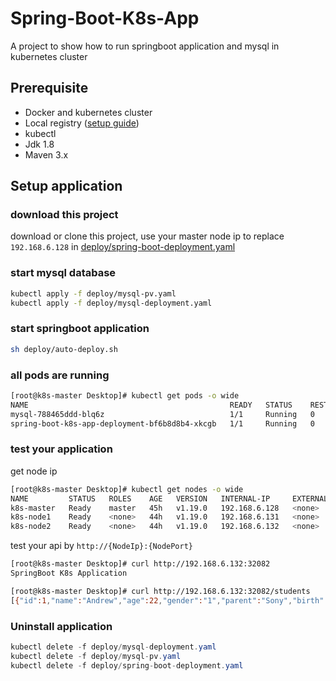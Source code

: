 # Spring-Boot-K8s-App
A project to show how to run springboot application and mysql in kubernetes cluster

## Prerequisite
- Docker and kubernetes cluster
- Local registry ([setup guide](https://medium.com/htc-research-engineering-blog/setup-local-docker-repository-for-local-kubernetes-cluster-354f0730ed3a))
- kubectl
- Jdk 1.8
- Maven 3.x

## Setup application
### download this project
download or clone this project, use your master node ip to replace `192.168.6.128` in [deploy/spring-boot-deployment.yaml](https://github.com/Alphathur/spring-boot-k8s-app/blob/master/deploy/spring-boot-deployment.yaml#L30)
### start mysql database
```bash
kubectl apply -f deploy/mysql-pv.yaml
kubectl apply -f deploy/mysql-deployment.yaml
```
### start springboot application
```bash
sh deploy/auto-deploy.sh
```
### all pods are running
```bash
[root@k8s-master Desktop]# kubectl get pods -o wide
NAME                                             READY   STATUS    RESTARTS   AGE    IP            NODE        NOMINATED NODE   READINESS GATES
mysql-788465ddd-blq6z                            1/1     Running   0          108s   10.244.1.33   k8s-node1   <none>           <none>
spring-boot-k8s-app-deployment-bf6b8d8b4-xkcgb   1/1     Running   0          11m    10.244.2.25   k8s-node2   <none>           <none>
```
### test your application
get node ip
```bash
[root@k8s-master Desktop]# kubectl get nodes -o wide
NAME         STATUS   ROLES    AGE   VERSION   INTERNAL-IP     EXTERNAL-IP   OS-IMAGE                KERNEL-VERSION               CONTAINER-RUNTIME
k8s-master   Ready    master   45h   v1.19.0   192.168.6.128   <none>        CentOS Linux 7 (Core)   3.10.0-957.12.2.el7.x86_64   docker://18.6.1
k8s-node1    Ready    <none>   44h   v1.19.0   192.168.6.131   <none>        CentOS Linux 7 (Core)   3.10.0-957.12.2.el7.x86_64   docker://18.6.1
k8s-node2    Ready    <none>   44h   v1.19.0   192.168.6.132   <none>        CentOS Linux 7 (Core)   3.10.0-957.12.2.el7.x86_64   docker://18.6.1
```
test your api by `http://{NodeIp}:{NodePort}`
```bash
[root@k8s-master Desktop]# curl http://192.168.6.132:32082
SpringBoot K8s Application
```
```bash
[root@k8s-master Desktop]# curl http://192.168.6.132:32082/students
[{"id":1,"name":"Andrew","age":22,"gender":"1","parent":"Sony","birth":"1998-06-23"},{"id":2,"name":"Tom","age":21,"gender":"0","parent":"Jackie","birth":"1999-01-23"},{"id":3,"name":"Johnson","age":20,"gender":"1","parent":"Mickey","birth":"1920-11-23"}]
```

### Uninstall application
```java
kubectl delete -f deploy/mysql-deployment.yaml
kubectl delete -f deploy/mysql-pv.yaml
kubectl delete -f deploy/spring-boot-deployment.yaml
```
